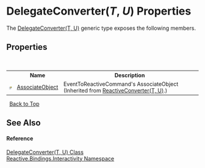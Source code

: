 # DelegateConverter(*T*, *U*) Properties
 

The <a href="ed09e94e-1943-8467-15b2-e6bcd77f9795">DelegateConverter(T, U)</a> generic type exposes the following members.


## Properties
&nbsp;<table><tr><th></th><th>Name</th><th>Description</th></tr><tr><td>![Public property](media/pubproperty.gif "Public property")</td><td><a href="605f63ba-251d-e9ff-df32-a32fadfd2d42">AssociateObject</a></td><td>
EventToReactiveCommand's AssociateObject
 (Inherited from <a href="38554d14-3489-c728-f3b3-3eafa1f4a361">ReactiveConverter(T, U)</a>.)</td></tr></table>&nbsp;
<a href="#delegateconverter(*t*,-*u*)-properties">Back to Top</a>

## See Also


#### Reference
<a href="ed09e94e-1943-8467-15b2-e6bcd77f9795">DelegateConverter(T, U) Class</a><br /><a href="084fe4b6-f406-11b9-e8f6-127a857ac448">Reactive.Bindings.Interactivity Namespace</a><br />